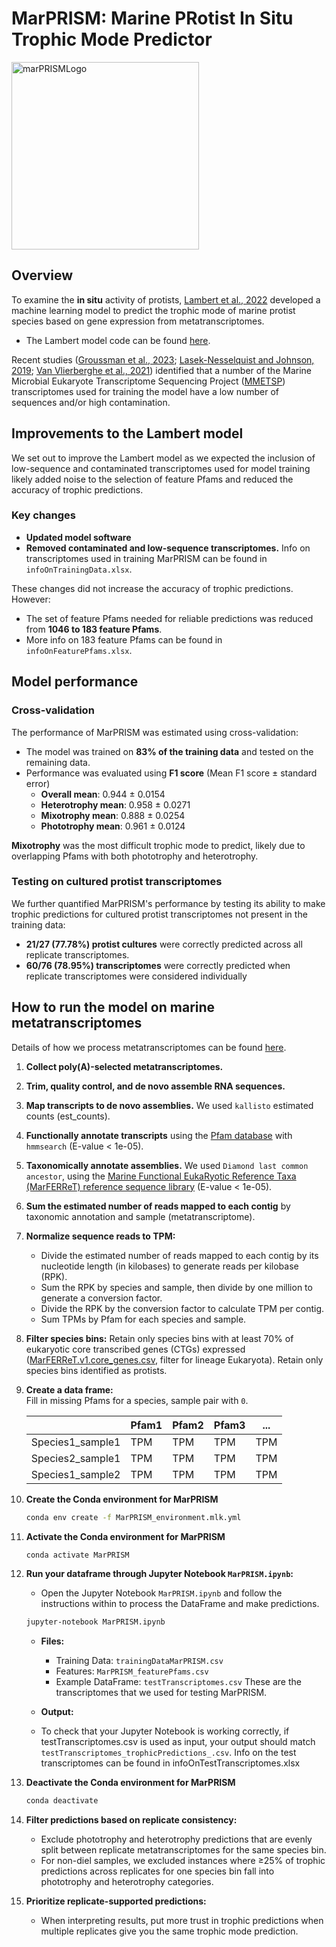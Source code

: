# **MarPRISM: Marine PRotist In Situ Trophic Mode Predictor**

<img src="https://github.com/user-attachments/assets/dbeac577-6127-4633-8e3e-dfdd6355532e" alt="marPRISMLogo" width="300"/>

## **Overview**  
To examine the **in situ** activity of protists, [Lambert et al., 2022](https://www.pnas.org/doi/abs/10.1073/pnas.2100916119) developed a machine learning model to predict the trophic mode of marine protist species based on gene expression from metatranscriptomes.  
- The Lambert model code can be found [here](https://github.com/armbrustlab/trophic-mode-ml).  

Recent studies ([Groussman et al., 2023](https://www.nature.com/articles/s41597-024-04005-5); [Lasek-Nesselquist and Johnson, 2019](https://academic.oup.com/gbe/article/11/11/3218/5610072); [Van Vlierberghe et al., 2021](https://link.springer.com/article/10.1186/s13104-021-05717-2)) identified that a number of the Marine Microbial Eukaryote Transcriptome Sequencing Project ([MMETSP](https://journals.plos.org/plosbiology/article?id=10.1371/journal.pbio.1001889)) transcriptomes used for training the model have a low number of sequences and/or high contamination.  

## **Improvements to the Lambert model**  
We set out to improve the Lambert model as we expected the inclusion of low-sequence and contaminated transcriptomes used for model training likely added noise to the selection of feature Pfams and reduced the accuracy of trophic predictions.  

### Key changes  
- **Updated model software**  
- **Removed contaminated and low-sequence transcriptomes.** Info on transcriptomes used in training MarPRISM can be found in `infoOnTrainingData.xlsx`.

These changes did not increase the accuracy of trophic predictions. However:  
- The set of feature Pfams needed for reliable predictions was reduced from **1046 to 183 feature Pfams**.
- More info on 183 feature Pfams can be found in `infoOnFeaturePfams.xlsx`.

## **Model performance**  

### **Cross-validation**  
The performance of MarPRISM was estimated using cross-validation:  
- The model was trained on **83% of the training data** and tested on the remaining data.  
- Performance was evaluated using **F1 score** (Mean F1 score ± standard error)
  - **Overall mean**: 0.944 ± 0.0154  
  - **Heterotrophy mean**: 0.958 ± 0.0271  
  - **Mixotrophy mean**: 0.888 ± 0.0254  
  - **Phototrophy mean**: 0.961 ± 0.0124  

**Mixotrophy** was the most difficult trophic mode to predict, likely due to overlapping Pfams with both phototrophy and heterotrophy.  

### **Testing on cultured protist transcriptomes**  
We further quantified MarPRISM's performance by testing its ability to make trophic predictions for cultured protist transcriptomes not present in the training data:  
- **21/27 (77.78%) protist cultures** were correctly predicted across all replicate transcriptomes.  
- **60/76 (78.95%) transcriptomes** were correctly predicted when replicate transcriptomes were considered individually


## **How to run the model on marine metatranscriptomes**  
Details of how we process metatranscriptomes can be found [here](https://www.nature.com/articles/s41597-024-04005-5).

1. **Collect poly(A)-selected metatranscriptomes.**  
2. **Trim, quality control, and de novo assemble RNA sequences.**  
3. **Map transcripts to de novo assemblies.** We used `kallisto` estimated counts (est_counts). 
4. **Functionally annotate transcripts** using the [Pfam database](https://www.ebi.ac.uk/interpro/download/pfam/) with `hmmsearch` (E-value < 1e-05).  
5. **Taxonomically annotate assemblies.** We used `Diamond last common ancestor`, using the [Marine Functional EukaRyotic Reference Taxa (MarFERReT) reference sequence library](https://www.nature.com/articles/s41597-023-02842-4) (E-value < 1e-05).  
6. **Sum the estimated number of reads mapped to each contig** by taxonomic annotation and sample (metatranscriptome).  
7. **Normalize sequence reads to TPM:**  
   - Divide the estimated number of reads mapped to each contig by its nucleotide length (in kilobases) to generate reads per kilobase (RPK).  
   - Sum the RPK by species and sample, then divide by one million to generate a conversion factor.  
   - Divide the RPK by the conversion factor to calculate TPM per contig.  
   - Sum TPMs by Pfam for each species and sample.  
8. **Filter species bins:** Retain only species bins with at least 70% of eukaryotic core transcribed genes (CTGs) expressed ([MarFERReT.v1.core_genes.csv](https://zenodo.org/records/10554340), filter for lineage Eukaryota). Retain only species bins identified as protists. 
9. **Create a data frame:**  
   Fill in missing Pfams for a species, sample pair with `0`.  

   |                  | Pfam1 | Pfam2 | Pfam3 | ...  |
   |------------------|-------|-------|-------|------|
   | Species1_sample1 | TPM   | TPM   | TPM   | TPM  |
   | Species2_sample1 | TPM   | TPM   | TPM   | TPM  |
   | Species1_sample2 | TPM   | TPM   | TPM   | TPM  |

10. **Create the Conda environment for MarPRISM**  
    ```bash
    conda env create -f MarPRISM_environment.mlk.yml
    ```

11. **Activate the Conda environment for MarPRISM**  
    ```bash
    conda activate MarPRISM
    ```
    
12. **Run your dataframe through Jupyter Notebook `MarPRISM.ipynb`:**  
    - Open the Jupyter Notebook `MarPRISM.ipynb` and follow the instructions within to process the DataFrame and make predictions.
    ```bash
    jupyter-notebook MarPRISM.ipynb
    ```
    - **Files:**  
      - Training Data: `trainingDataMarPRISM.csv`
      - Features: `MarPRISM_featurePfams.csv`
      - Example DataFrame: `testTranscriptomes.csv` These are the transcriptomes that we used for testing MarPRISM.
     
     - **Output:**
      - To check that your Jupyter Notebook is working correctly, if testTranscriptomes.csv is used as input, your output should match `testTranscriptomes_trophicPredictions_.csv`.        Info on the test transcriptomes can be found in infoOnTestTranscriptomes.xlsx
     
13. **Deactivate the Conda environment for MarPRISM**  
    ```bash
    conda deactivate
    ```

14. **Filter predictions based on replicate consistency:**  
    - Exclude phototrophy and heterotrophy predictions that are evenly split between replicate metatranscriptomes for the same species bin.  
    - For non-diel samples, we excluded instances where ≥25% of trophic predictions across replicates for one species bin fall into phototrophy and heterotrophy categories.  

15. **Prioritize replicate-supported predictions:**  
    - When interpreting results, put more trust in trophic predictions when multiple replicates give you the same trophic mode prediction.
